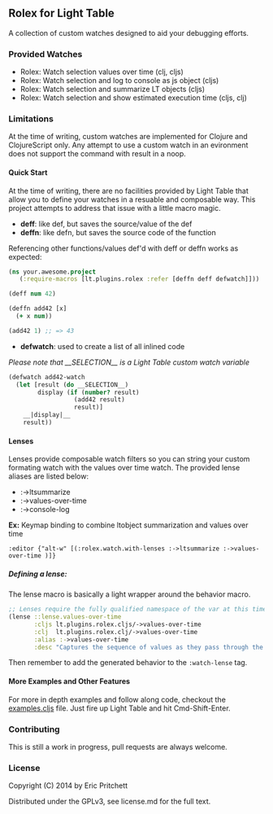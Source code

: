 ## Rolex for Light Table

A collection of custom watches designed to aid your debugging efforts.

### Provided Watches

 - Rolex: Watch selection values over time (clj, cljs)
 - Rolex: Watch selection and log to console as js object (cljs)
 - Rolex: Watch selection and summarize LT objects (cljs)
 - Rolex: Watch selection and show estimated execution time (cljs, clj)

### Limitations

At the time of writing, custom watches are implemented for Clojure and ClojureScript only. Any attempt to use a custom watch in an evironment does not support the command with result in a noop.

#### Quick Start

At the time of writing, there are no facilities provided by Light Table that allow you to define your watches in a resuable and composable way. This project attempts to address that issue with a little macro magic.

 - **deff**: like def, but saves the source/value of the def
 - **deffn**: like defn, but saves the source code of the function

Referencing other functions/values def'd with deff or deffn works as expected:
```Clojure
(ns your.awesome.project
   (:require-macros [lt.plugins.rolex :refer [deffn deff defwatch]]))

(deff num 42)

(deffn add42 [x]
  (+ x num))

(add42 1) ;; => 43
```

 - **defwatch**: used to create a list of all inlined code

*Please note that \_\_SELECTION\_\_ is a Light Table custom watch variable*

```Clojure
(defwatch add42-watch
  (let [result (do __SELECTION__)
        display (if (number? result)
                  (add42 result)
                  result)]
    __|display|__
    result))
```

#### Lenses

Lenses provide composable watch filters so you can string your custom formating watch with the values over time watch. The provided lense aliases are listed below:

 - :->ltsummarize
 - :->values-over-time
 - :->console-log

**Ex:** Keymap binding to combine ltobject summarization and values over time

```
:editor {"alt-w" [(:rolex.watch.with-lenses :->ltsummarize :->values-over-time )]}
```

##### Defining a lense:

The lense macro is basically a light wrapper around the behavior macro.

```Clojure
;; Lenses require the fully qualified namespace of the var at this time.
(lense ::lense.values-over-time
       :cljs lt.plugins.rolex.cljs/->values-over-time
       :clj  lt.plugins.rolex.clj/->values-over-time
       :alias :->values-over-time
       :desc "Captures the sequence of values as they pass through the watch")
```

Then remember to add the generated behavior to the `:watch-lense` tag.


#### More Examples and Other Features

For more in depth examples and follow along code, checkout the [examples.cljs](https://github.com/mortalapeman/rolex-lt/blob/master/src/lt/plugins/rolex/examples.cljs)
file. Just fire up Light Table and hit Cmd-Shift-Enter.

### Contributing

This is still a work in progress, pull requests are always welcome.

### License

Copyright (C) 2014 by Eric Pritchett

Distributed under the GPLv3, see license.md for the full text.
